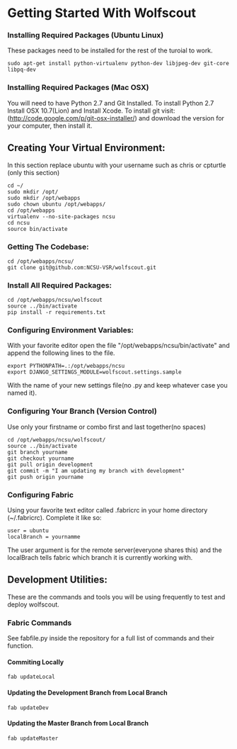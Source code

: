 Getting Started With Wolfscout
==============================

### Installing Required Packages (Ubuntu Linux)

These packages need to be installed for the rest of the turoial to work.

    sudo apt-get install python-virtualenv python-dev libjpeg-dev git-core libpq-dev

### Installing Required Packages (Mac OSX)

You will need to have Python 2.7 and Git Installed. To install Python 2.7 Install OSX 10.7(Lion) and Install Xcode.
To install git visit: (http://code.google.com/p/git-osx-installer/) and download the version for your computer, then install it.


Creating Your Virtual Environment:
----------------------------------
In this section replace ubuntu with your username such as chris or cpturtle (only this section)

    cd ~/
    sudo mkdir /opt/
    sudo mkdir /opt/webapps
    sudo chown ubuntu /opt/webapps/
    cd /opt/webapps
    virtualenv --no-site-packages ncsu
    cd ncsu
    source bin/activate

###  Getting The Codebase:

    cd /opt/webapps/ncsu/
    git clone git@github.com:NCSU-VSR/wolfscout.git

### Install All Required Packages:

    cd /opt/webapps/ncsu/wolfscout
    source ../bin/activate
    pip install -r requirements.txt

### Configuring Environment Variables:

With your favorite editor open the file "/opt/webapps/ncsu/bin/activate" and append the following lines to the file.

    export PYTHONPATH=.:/opt/webapps/ncsu
    export DJANGO_SETTINGS_MODULE=wolfscout.settings.sample
    
With the name of your new settings file(no .py and keep whatever case you named it).

### Configuring Your Branch (Version Control)

Use only your firstname or combo first and last together(no spaces)

    cd /opt/webapps/ncsu/wolfscout/
    source ../bin/activate
    git branch yourname
    git checkout yourname
    git pull origin development
    git commit -m "I am updating my branch with development"
    git push origin yourname

### Configuring Fabric

Using your favorite text editor called .fabricrc in your home directory (~/.fabricrc). Complete it like so:

    user = ubuntu
    localBranch = yournamme

The user argument is for the remote server(everyone shares this) and the localBrach tells fabric which branch it is currently working with.

Development Utilities:
---------------------

These are the commands and tools you will be using frequently to test and deploy wolfscout.

### Fabric Commands

See fabfile.py inside the repository for a full list of commands and their function.

#### Commiting Locally

    fab updateLocal

#### Updating the Development Branch from Local Branch

    fab updateDev

#### Updating the Master Branch from Local Branch

    fab updateMaster